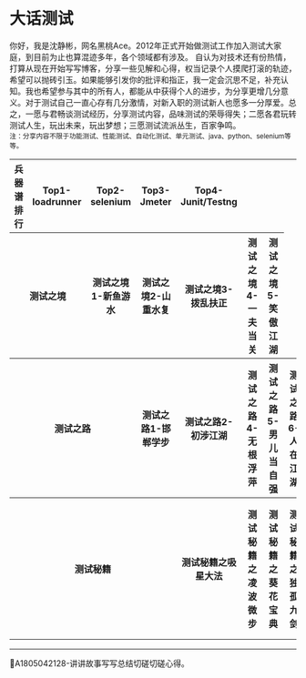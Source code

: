 # 大话测试

你好，我是沈静彬，网名黑桃Ace。2012年正式开始做测试工作加入测试大家庭，到目前为止也算混迹多年，各个领域都有涉及。
自认为对技术还有份热情，打算从现在开始写写博客，分享一些见解和心得，权当记录个人摸爬打滚的轨迹，希望可以抛砖引玉。如果能够引发你的批评和指正，我一定会沉思不足，补充认知。我也希望参与其中的所有人，都能从中获得个人的进步，为分享更增几分意义。对于测试自己一直心存有几分激情，对新入职的测试新人也愿多一分厚爱。总之，一愿与君畅谈测试经历，分享测试内容，品味测试的荣辱得失；二愿各君玩转测试人生，玩出未来，玩出梦想；三愿测试流派丛生，百家争鸣。   
<small>注：分享内容不限于功能测试、性能测试、自动化测试、单元测试、java、python、selenium等等。</small>

<table>
	<tr>
		<th colspan="4">兵器谱排行</th>
		<th>Top1-loadrunner</th>
		<th>Top2-selenium</th>
		<th>Top3-Jmeter</th>
		<th>Top4-Junit/Testng</th>
	</tr>
	<tr>
		<th colspan="5">测试之境</th>
		<th>测试之境1-新鱼游水</th>
		<th>测试之境2-山重水复</th>
		<th>测试之境3-拨乱扶正</th>
		<th>测试之境4-一夫当关</th>
		<th>测试之境5-笑傲江湖</th>
	</tr>
	<tr>
		<th colspan="6">测试之路</th>
		<th>测试之路1-邯郸学步</th>
		<th>测试之路2-初涉江湖</th>
		<th>测试之路4-无根浮萍</th>
		<th>测试之路5-男儿当自强</th>
		<th>测试之路6-人在江湖</th>
	</tr>
	<tr>
		<th colspan="7">测试秘籍</th>
		<th>测试秘籍之吸星大法</th>
		<th>测试秘籍之凌波微步</th>
		<th>测试秘籍之葵花宝典</th>
		<th>测试秘籍之独孤九剑</th>
		<th>测试秘籍之九阴九阳</th>
		<th>测试秘籍之打狗棒法</th>
		<th>测试秘籍之降龙十八掌</th>
	</tr>
</table>

* * * 
:bell:A1805042128-讲讲故事写写总结切磋切磋心得。

